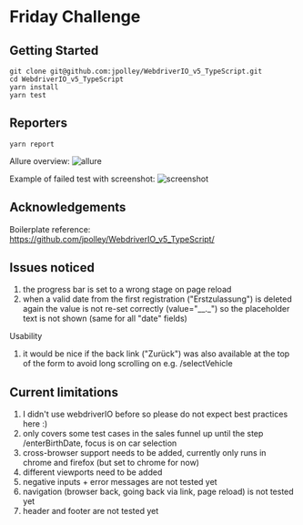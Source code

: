 # Friday Challenge

## Getting Started
```
git clone git@github.com:jpolley/WebdriverIO_v5_TypeScript.git
cd WebdriverIO_v5_TypeScript
yarn install
yarn test
```

## Reporters
```
yarn report
```
Allure overview: 
![allure](https://github.com/jpolley/WebdriverIO_v5_TypeScript/blob/master/src/assets/allure.png)

Example of failed test with screenshot: 
![screenshot](https://github.com/jpolley/WebdriverIO_v5_TypeScript/blob/master/src/assets/screenshot.png)

## Acknowledgements
Boilerplate reference: https://github.com/jpolley/WebdriverIO_v5_TypeScript/

## Issues noticed
1. the progress bar is set to a wrong stage on page reload
2. when a valid date from the first registration ("Erstzulassung") is deleted again the value is not re-set correctly (value="__._") so the placeholder text is not shown (same for all "date" fields)

Usability
1. it would be nice if the back link ("Zurück") was also available at the top of the form to avoid long scrolling on e.g. /selectVehicle

## Current limitations
1. I didn't use webdriverIO before so please do not expect best practices here :)
2. only covers some test cases in the sales funnel up until the step /enterBirthDate, focus is on car selection
3. cross-browser support needs to be added, currently only runs in chrome and firefox (but set to chrome for now)
4. different viewports need to be added
5. negative inputs + error messages are not tested yet
6. navigation (browser back, going back via link, page reload) is not tested yet
6. header and footer are not tested yet

